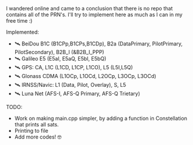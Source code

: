 I wandered online and came to a conclusion that there is no repo that contains all of the PRN's.
I'll try to implement here as much as I can in my free time :)

Implemented:
- 🛰️ BeiDou B1C (B1CPp,B1CPs,B1CDp), B2a (DataPrimary, PilotPrimary, PilotSecondary), B2B_I (&B2B_I_PPP)
- 🛰️ Galileo E5 (E5aI, E5aQ, E5bI, E5bQ)
- 🛰️ GPS: CA, L1C (L1CD, L1CP, L1CO), L5 (L5I,L5Q)
- 🛰️ Glonass CDMA (L1OCp, L1OCd, L2OCp, L3OCp, L3OCd)
- 🛰️ IRNSS/Navic: L1 (Data, Pilot, Overlay), S, L5
- 🛰️ Luna Net (AFS-I, AFS-Q Primary, AFS-Q Trietary)

TODO:
- Work on making main.cpp simpler, by adding a function in Constellation that prints all sats.
- Printing to file
- Add more codes! 🤓
